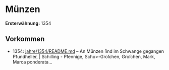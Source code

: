 # Münzen

**Ersterwähnung:** 1354

## Vorkommen
- 1354: [jahre/1354/README.md](../jahre/1354/README.md) – An Münzen ſind im Schwange gegangen Pfundheller,
| Schilling - Pfennige, Scho>-Groſchen, Groſchen, Mark,
Marca ponderata...
